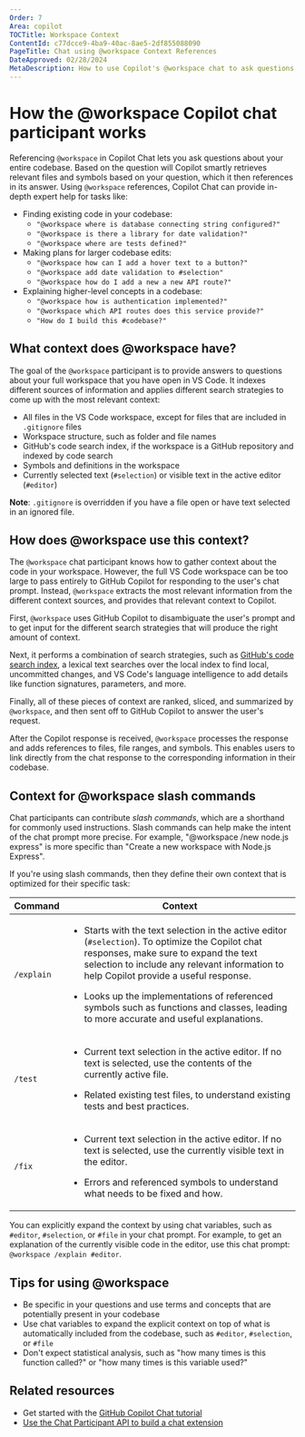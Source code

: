 ```yaml
---
Order: 7
Area: copilot
TOCTitle: Workspace Context
ContentId: c77dcce9-4ba9-40ac-8ae5-2df855088090
PageTitle: Chat using @workspace Context References
DateApproved: 02/28/2024
MetaDescription: How to use Copilot's @workspace chat to ask questions against your entire codebase.
---
```

# How the @workspace Copilot chat participant works

Referencing `@workspace` in Copilot Chat lets you ask questions about your entire codebase. Based on the question will Copilot smartly retrieves relevant files and symbols based on your question, which it then references in its answer. Using `@workspace` references, Copilot Chat can provide in-depth expert help for tasks like:

- Finding existing code in your codebase:
  - `"@workspace where is database connecting string configured?"`
  - `"@workspace is there a library for date validation?"`
  - `"@workspace where are tests defined?"`
- Making plans for larger codebase edits:
  - `"@workspace how can I add a hover text to a button?"`
  - `"@workspace add date validation to #selection"`
  - `"@workspace how do I add a new a new API route?"`
- Explaining higher-level concepts in a codebase:
  - `"@workspace how is authentication implemented?"`
  - `"@workspace which API routes does this service provide?"`
  - `"How do I build this #codebase?"`

## What context does @workspace have?

The goal of the `@workspace` participant is to provide answers to questions about your full workspace that you have open in VS Code. It indexes different sources of information and applies different search strategies to come up with the most relevant context:

- All files in the VS Code workspace, except for files that are included in `.gitignore` files
- Workspace structure, such as folder and file names
- GitHub's code search index, if the workspace is a GitHub repository and indexed by code search
- Symbols and definitions in the workspace
- Currently selected text (`#selection`) or visible text in the active editor (`#editor`)

**Note**: `.gitignore` is overridden if you have a file open or have text selected in an ignored file.

## How does @workspace use this context?

The `@workspace` chat participant knows how to gather context about the code in your workspace. However, the full VS Code workspace can be too large to pass entirely to GitHub Copilot for responding to the user's chat prompt. Instead, `@workspace` extracts the most relevant information from the different context sources, and provides that relevant context to Copilot.

First, `@workspace` uses GitHub Copilot to disambiguate the user's prompt and to get input for the different search strategies that will produce the right amount of context.

Next, it performs a combination of search strategies, such as [GitHub's code search index](https://github.blog/2023-02-06-the-technology-behind-githubs-new-code-search), a lexical text searches over the local index to find local, uncommitted changes, and VS Code's language intelligence to add details like function signatures, parameters, and more.

Finally, all of these pieces of context are ranked, sliced, and summarized by `@workspace`, and then sent off to GitHub Copilot to answer the user's request.

After the Copilot response is received, `@workspace` processes the response and adds references to files, file ranges, and symbols. This enables users to link directly from the chat response to the corresponding information in their codebase.

## Context for @workspace slash commands

Chat participants can contribute *slash commands*, which are a shorthand for commonly used instructions. Slash commands can help make the intent of the chat prompt more precise. For example, "@workspace /new node.js express" is more specific than "Create a new workspace with Node.js Express".

If you're using slash commands, then they define their own context that is optimized for their specific task:

| Command    | Context |
| ---------- | ------- |
| `/explain` | <ul><li>Starts with the text selection in the active editor (`#selection`). To optimize the Copilot chat responses, make sure to expand the text selection to include any relevant information to help Copilot provide a useful response.</li></ul><ul><li>Looks up the implementations of referenced symbols such as functions and classes, leading to more accurate and useful explanations.</li></ul> |
| `/test`    | <ul><li>Current text selection in the active editor. If no text is selected, use the contents of the currently active file.</li></ul><ul><li>Related existing test files, to understand existing tests and best practices.</li></ul> |
| `/fix`     | <ul><li>Current text selection in the active editor. If no text is selected, use the currently visible text in the editor.</li></ul><ul><li>Errors and referenced symbols to understand what needs to be fixed and how.</li></ul> |

You can explicitly expand the context by using chat variables, such as `#editor`, `#selection`, or `#file` in your chat prompt. For example, to get an explanation of the currently visible code in the editor, use this chat prompt: `@workspace /explain #editor`.

## Tips for using @workspace

- Be specific in your questions and use terms and concepts that are potentially present in your codebase
- Use chat variables to expand the explicit context on top of what is automatically included from the codebase, such as `#editor`, `#selection`, or `#file`
- Don't expect statistical analysis, such as "how many times is this function called?" or "how many times is this variable used?"

## Related resources

- Get started with the [GitHub Copilot Chat tutorial](/docs/copilot/getting-started-chat.md)
- [Use the Chat Participant API to build a chat extension](/api/extension-guides/chat.md)
